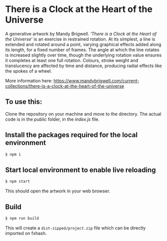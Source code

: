 There is a Clock at the Heart of the Universe
================

A generative artwork by Mandy Brigwell. ‘*There is a Clock at the Heart of the Universe*’ is an exercise in restrained rotation. At its simplest, a line is extended and rotated around a point, varying graphical effects added along its length, for a fixed number of frames. The angle at which the line rotates is increased slightly over time, though the underlying rotation value ensures it completes at least one full rotation. Colours, stroke weight and translucency are affected by time and distance, producing radial effects like the spokes of a wheel.

More information here:
https://www.mandybrigwell.com/current-collections/there-is-a-clock-at-the-heart-of-the-universe

## To use this:

Clone the repository on your machine and move to the directory. The actual code is in the *public* folder, in the *index.js* file.

## Install the packages required for the local environment
```sh
$ npm i
```

## Start local environment to enable live reloading

```sh
$ npm start
```

This should open the artwork in your web browser.

## Build

```sh
$ npm run build
```

This will create a `dist-zipped/project.zip` file which can be directly imported on fxhash.
